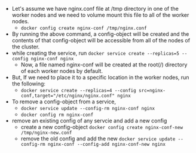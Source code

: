 * Let's assume we have nginx.conf file at /tmp directory in one of the worker nodes and we need to volume mount this file to all of the worker nodes. 
  - ```docker config create nginx-conf /tmp/nginx.conf```
* By running the above command, a config-object will be created and the contents of that config-object will be accessible from all of the nodes of the cluster. 
* while creating the service, run ```docker service create --replicas=5 --config nginx-conf nginx```
  - Now, a file named nginx-conf will be created at the root(/) directory of each worker nodes by default.
* But, If we need to place it to a specific location in the worker nodes, run the following:
  - ```docker service create --replicas=4 --config src=nginx-conf,target="/etc/nginx/nginx.conf" nginx```
* To remove a config-object from a service,
  - ```docker service update --config-rm nginx-conf nginx```
  - ```docker config rm nginx-conf```
* remove an existing config of any servcie and add a new config
  - create a new config-object ```docker config create nginx-conf-new /tmp/nginx-new.conf```
  - remove the old config and add the new ```docker service update --config-rm nginx-conf --config-add nginx-conf-new nginx```
